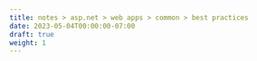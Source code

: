 ```yaml
---
title: notes > asp.net > web apps > common > best practices
date: 2023-05-04T00:00:00-07:00
draft: true
weight: 1
---
```

